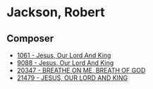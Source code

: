 # Jackson, Robert

## Composer

- [1061 - Jesus, Our Lord And King](/hymns/1061.md)
- [9088 - Jesus, Our Lord And King](/hymns/9088.md)
- [20347 - BREATHE ON ME, BREATH OF GOD](/hymns/20347.md)
- [21479 - JESUS, OUR LORD AND KING](/hymns/21479.md)

